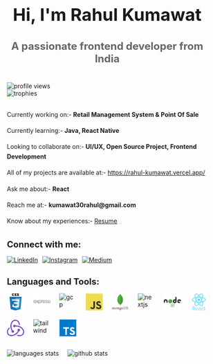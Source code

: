 <div style="max-width: 1200px; margin: 0 auto; padding: 20px; font-family: -apple-system, BlinkMacSystemFont, 'Segoe UI', Roboto, Oxygen, Ubuntu, Cantarell, 'Open Sans', 'Helvetica Neue', sans-serif;">
  <div style="text-align: center; margin-bottom: 40px;">
    <h1 style="font-size: 2.5rem; font-weight: bold; margin-bottom: 10px;">Hi, I'm Rahul Kumawat</h1>
    <h3 style="font-size: 1.5rem; color: #666; margin-bottom: 20px;">A passionate frontend developer from India</h3>
  </div>

  <div style="margin-bottom: 30px;">
    <img src="https://komarev.com/ghpvc/?username=kumawat30rahul&label=Profile%20views&color=0e75b6&style=flat" alt="profile views" style="display:block;" />
    <img src="https://github-profile-trophy.vercel.app/?username=kumawat30rahul" alt="trophies" />
  </div>

  <ul style="list-style-type: none; padding: 0; margin-bottom: 30px;">
    <li style="margin-bottom: 15px; line-height: 1.6;">Currently working on:- <strong>Retail Management System & Point Of Sale</strong></li>
    <li style="margin-bottom: 15px; line-height: 1.6;">Currently learning:- <strong>Java, React Native</strong></li>
    <li style="margin-bottom: 15px; line-height: 1.6;">Looking to collaborate on:- <strong>UI/UX, Open Source Project, Frontend Development</strong></li>
    <li style="margin-bottom: 15px; line-height: 1.6;">All of my projects are available at:- <a href="https://rahul-kumawat.vercel.app/">https://rahul-kumawat.vercel.app/</a></li>
    <li style="margin-bottom: 15px; line-height: 1.6;">Ask me about:- <strong>React</strong></li>
    <li style="margin-bottom: 15px; line-height: 1.6;">Reach me at:- <strong>kumawat30rahul@gmail.com</strong></li>
    <li style="margin-bottom: 15px; line-height: 1.6;">Know about my experiences:- <a href="https://drive.google.com/file/d/1Anpm0gYts2Xs_IM1cUOdSn7BzfcaJPF-/view?usp=sharing">Resume</a></li>
  </ul>

  <h3 style="font-size: 1.25rem; font-weight: bold; margin: 30px 0 15px 0;">Connect with me:</h3>
  <div style="display: flex; align-items: center; gap: 10px; margin-bottom: 30px;">
    <a href="https://linkedin.com/in/kumawat30rahul" target="_blank">
      <img src="https://raw.githubusercontent.com/rahuldkjain/github-profile-readme-generator/master/src/images/icons/Social/linked-in-alt.svg" alt="LinkedIn" height="30" width="40" />
    </a>
    <a href="https://instagram.com/rahulk_30" target="_blank">
      <img src="https://raw.githubusercontent.com/rahuldkjain/github-profile-readme-generator/master/src/images/icons/Social/instagram.svg" alt="Instagram" height="30" width="40" />
    </a>
    <a href="https://medium.com/@rahul005kumawat" target="_blank">
      <img src="https://raw.githubusercontent.com/rahuldkjain/github-profile-readme-generator/master/src/images/icons/Social/medium.svg" alt="Medium" height="30" width="40" />
    </a>
  </div>

  <h3 style="font-size: 1.25rem; font-weight: bold; margin: 30px 0 15px 0;">Languages and Tools:</h3>
  <div style="display: grid; grid-template-columns: repeat(auto-fill, minmax(40px, 1fr)); gap: 20px; margin-bottom: 30px;">
    <img src="https://raw.githubusercontent.com/devicons/devicon/master/icons/css3/css3-original-wordmark.svg" alt="css3" width="40" height="40"/>
    <img src="https://raw.githubusercontent.com/devicons/devicon/master/icons/express/express-original-wordmark.svg" alt="express" width="40" height="40"/>
    <img src="https://www.vectorlogo.zone/logos/google_cloud/google_cloud-icon.svg" alt="gcp" width="40" height="40"/>
    <img src="https://raw.githubusercontent.com/devicons/devicon/master/icons/javascript/javascript-original.svg" alt="javascript" width="40" height="40"/>
    <img src="https://raw.githubusercontent.com/devicons/devicon/master/icons/mongodb/mongodb-original-wordmark.svg" alt="mongodb" width="40" height="40"/>
    <img src="https://cdn.worldvectorlogo.com/logos/nextjs-2.svg" alt="nextjs" width="40" height="40"/>
    <img src="https://raw.githubusercontent.com/devicons/devicon/master/icons/nodejs/nodejs-original-wordmark.svg" alt="nodejs" width="40" height="40"/>
    <img src="https://raw.githubusercontent.com/devicons/devicon/master/icons/react/react-original-wordmark.svg" alt="react" width="40" height="40"/>
    <img src="https://raw.githubusercontent.com/devicons/devicon/master/icons/redux/redux-original.svg" alt="redux" width="40" height="40"/>
    <img src="https://www.vectorlogo.zone/logos/tailwindcss/tailwindcss-icon.svg" alt="tailwind" width="40" height="40"/>
    <img src="https://raw.githubusercontent.com/devicons/devicon/master/icons/typescript/typescript-original.svg" alt="typescript" width="40" height="40"/>
  </div>

  <div style="display: flex; flex-wrap: wrap; gap: 20px; margin-top: 30px;">
    <img src="https://github-readme-stats.vercel.app/api/top-langs?username=kumawat30rahul&show_icons=true&locale=en&layout=compact" alt="languages stats" />
    <img src="https://github-readme-stats.vercel.app/api?username=kumawat30rahul&show_icons=true&locale=en" alt="github stats" />
  </div>
</div>
